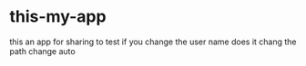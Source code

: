 # this-my-app
this an app for sharing to test if you change the user name does it chang the path change auto
